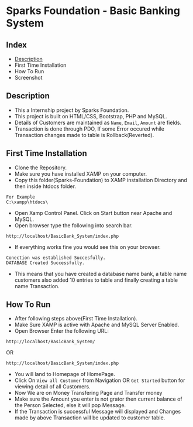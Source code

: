 # Sparks Foundation - Basic Banking System

## Index
- [Description](#Description)
- First Time Installation
- How To Run
- Screenshot

## Description
- This a Internship project by Sparks Foundation.
- This project is built on HTML/CSS, Bootstrap, PHP and MySQL.
- Details of Customers are maintained as `Name`, `Email`, `Amount` are fields.
- Transaction is done through PDO, If some Error occured while Transaction changes made to table is Rollback(Reverted).  

## First Time Installation
- Clone the Repository.
- Make sure you have installed XAMP on your computer.
- Copy this folder(Sparks-Foundation) to XAMP installation Directory and then inside htdocs folder.

```
For Example
C:\xampp\htdocs\
```
- Open Xamp Control Panel. Click on Start button near Apache and MySQL.
- Open browser type the following into search bar.
```
http://localhost/BasicBank_System/index.php
```
- If everything works fine you would see this on your browser.
```
Conection was established Succesfully.
DATABASE Created Successfully.

```
- This means that you have created a database name bank, a table name customers also added 10 entries to table and finally creating a table name Transaction.

## How To Run
- After following steps above(First Time Installation).
- Make Sure XAMP is active with Apache and MySQL Server Enabled.
- Open Browser Enter the following URL:
```
http://localhost/BasicBank_System/
```
OR
```
http://localhost/BasicBank_System/index.php
```
- You will land to Homepage of HomePage.
- Click On `View all Customer` from Navigation OR `Get Started` button for viewing detail of all Customers.
- Now We are on Money Transfering Page and Transfer money
- Make sure the Amount you enter is not grator then current balance of the Person Selected, else it will pop Message.
- If the Transaction is successful Message will displayed and Changes made by above Transaction will be updated to customer table. 
